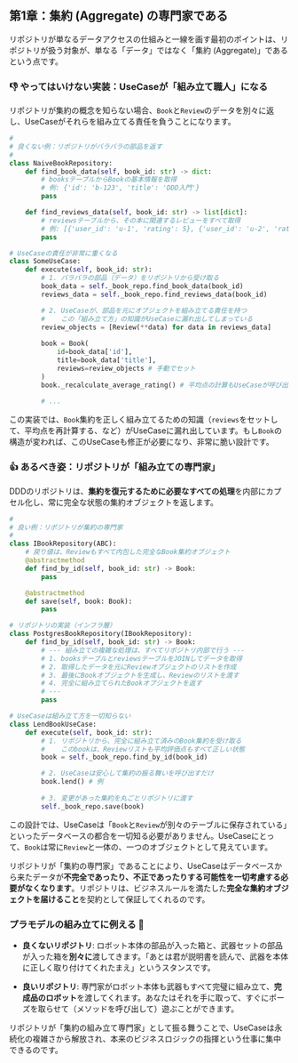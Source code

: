 ## 第1章：集約 (Aggregate) の専門家である

リポジトリが単なるデータアクセスの仕組みと一線を画す最初のポイントは、リポジトリが扱う対象が、単なる「データ」ではなく「集約 (Aggregate)」であるという点です。

### 👎 やってはいけない実装：UseCaseが「組み立て職人」になる

リポジトリが集約の概念を知らない場合、`Book`と`Review`のデータを別々に返し、UseCaseがそれらを組み立てる責任を負うことになります。

```python
#
# 良くない例：リポジトリがバラバラの部品を返す
#
class NaiveBookRepository:
    def find_book_data(self, book_id: str) -> dict:
        # booksテーブルからBookの基本情報を取得
        # 例: {'id': 'b-123', 'title': 'DDD入門'}
        pass

    def find_reviews_data(self, book_id: str) -> list[dict]:
        # reviewsテーブルから、その本に関連するレビューをすべて取得
        # 例: [{'user_id': 'u-1', 'rating': 5}, {'user_id': 'u-2', 'rating': 4}]
        pass

# UseCaseの責任が非常に重くなる
class SomeUseCase:
    def execute(self, book_id: str):
        # 1. バラバラの部品（データ）をリポジトリから受け取る
        book_data = self._book_repo.find_book_data(book_id)
        reviews_data = self._book_repo.find_reviews_data(book_id)

        # 2. UseCaseが、部品を元にオブジェクトを組み立てる責任を持つ
        #    この「組み立て方」の知識がUseCaseに漏れ出してしまっている
        review_objects = [Review(**data) for data in reviews_data]
        
        book = Book(
            id=book_data['id'],
            title=book_data['title'],
            reviews=review_objects # 手動でセット
        )
        book._recalculate_average_rating() # 平均点の計算もUseCaseが呼び出す必要がある？
        
        # ...
```

この実装では、`Book`集約を正しく組み立てるための知識（`reviews`をセットして、平均点を再計算する、など）がUseCaseに漏れ出しています。もし`Book`の構造が変われば、このUseCaseも修正が必要になり、非常に脆い設計です。

### 👍 あるべき姿：リポジトリが「組み立ての専門家」

DDDのリポジトリは、**集約を復元するために必要なすべての処理**を内部にカプセル化し、常に完全な状態の集約オブジェクトを返します。

```python
#
# 良い例：リポジトリが集約の専門家
#
class IBookRepository(ABC):
    # 戻り値は、Reviewもすべて内包した完全なBook集約オブジェクト
    @abstractmethod
    def find_by_id(self, book_id: str) -> Book:
        pass

    @abstractmethod
    def save(self, book: Book):
        pass

# リポジトリの実装（インフラ層）
class PostgresBookRepository(IBookRepository):
    def find_by_id(self, book_id: str) -> Book:
        # --- 組み立ての複雑な処理は、すべてリポジトリ内部で行う ---
        # 1. booksテーブルとreviewsテーブルをJOINしてデータを取得
        # 2. 取得したデータを元にReviewオブジェクトのリストを作成
        # 3. 最後にBookオブジェクトを生成し、Reviewのリストを渡す
        # 4. 完全に組み立てられたBookオブジェクトを返す
        # ---
        pass

# UseCaseは組み立て方を一切知らない
class LendBookUseCase:
    def execute(self, book_id: str):
        # 1. リポジトリから、完全に組み立て済みのBook集約を受け取る
        #    このbookは、Reviewリストも平均評価点もすべて正しい状態
        book = self._book_repo.find_by_id(book_id)

        # 2. UseCaseは安心して集約の振る舞いを呼び出すだけ
        book.lend() # 例
        
        # 3. 変更があった集約を丸ごとリポジトリに渡す
        self._book_repo.save(book)
```

この設計では、UseCaseは「`Book`と`Review`が別々のテーブルに保存されている」といったデータベースの都合を一切知る必要がありません。UseCaseにとって、`Book`は常に`Review`と一体の、一つのオブジェクトとして見えています。

リポジトリが「集約の専門家」であることにより、UseCaseはデータベースから来たデータが**不完全であったり、不正であったりする可能性を一切考慮する必要がなくなります**。リポジトリは、ビジネスルールを満たした**完全な集約オブジェクトを届けること**を契約として保証してくれるのです。

### プラモデルの組み立てに例える 🤖

  * **良くないリポジトリ**: ロボット本体の部品が入った箱と、武器セットの部品が入った箱を**別々に**渡してきます。「あとは君が説明書を読んで、武器を本体に正しく取り付けてくれたまえ」というスタンスです。

  * **良いリポジトリ**: 専門家がロボット本体も武器もすべて完璧に組み立て、**完成品のロボット**を渡してくれます。あなたはそれを手に取って、すぐにポーズを取らせて（メソッドを呼び出して）遊ぶことができます。

リポジトリが「集約の組み立て専門家」として振る舞うことで、UseCaseは永続化の複雑さから解放され、本来のビジネスロジックの指揮という仕事に集中できるのです。

